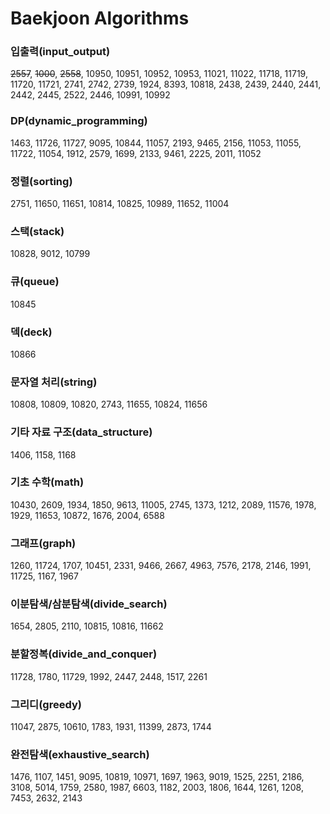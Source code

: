 # Baekjoon Algorithms

### 입출력(input_output)
~~2557~~, ~~1000~~, ~~2558~~, 10950, 10951, 10952, 10953, 11021, 11022, 11718, 11719, 11720, 11721, 2741, 2742, 2739, 1924, 8393, 10818, 2438, 2439, 2440, 2441, 2442, 2445, 2522, 2446, 10991, 10992

### DP(dynamic_programming)
1463, 11726, 11727, 9095, 10844, 11057, 2193, 9465, 2156, 11053, 11055, 11722, 11054, 1912, 2579, 1699, 2133, 9461, 2225, 2011, 11052

### 정렬(sorting)
2751, 11650, 11651, 10814, 10825, 10989, 11652, 11004

### 스택(stack)
10828, 9012, 10799

### 큐(queue)
10845

### 덱(deck)
10866

### 문자열 처리(string)
10808, 10809, 10820, 2743, 11655, 10824, 11656

### 기타 자료 구조(data_structure)
1406, 1158, 1168

### 기초 수학(math)
10430, 2609, 1934, 1850, 9613, 11005, 2745, 1373, 1212, 2089, 11576, 1978, 1929, 11653, 10872, 1676, 2004, 6588  

### 그래프(graph)
1260, 11724, 1707, 10451, 2331, 9466, 2667, 4963, 7576, 2178, 2146, 1991, 11725, 1167, 1967

### 이분탐색/삼분탐색(divide_search)
1654, 2805, 2110, 10815, 10816, 11662

### 분할정복(divide_and_conquer)
11728, 1780, 11729, 1992, 2447, 2448, 1517, 2261

### 그리디(greedy)
11047, 2875, 10610, 1783, 1931, 11399, 2873, 1744 

### 완전탐색(exhaustive_search)
1476, 1107, 1451, 9095, 10819, 10971, 1697, 1963, 9019, 1525, 2251, 2186, 3108, 5014, 1759, 2580, 1987, 6603, 1182, 2003, 1806, 1644, 1261, 1208, 7453, 2632, 2143
